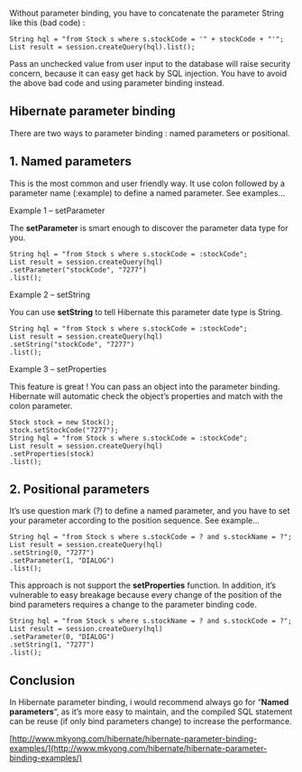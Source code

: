 Without parameter binding, you have to concatenate the parameter String like this (bad code) :

    String hql = "from Stock s where s.stockCode = '" + stockCode + "'";
    List result = session.createQuery(hql).list();

Pass an unchecked value from user input to the database will raise security concern, because it can easy get hack by SQL injection. You have to avoid the above bad code and using parameter binding instead.

## Hibernate parameter binding

There are two ways to parameter binding : named parameters or positional.

## 1\. Named parameters

This is the most common and user friendly way. It use colon followed by a parameter name (:example) to define a named parameter. See examples…

Example 1 – setParameter

The **setParameter** is smart enough to discover the parameter data type for you.

    String hql = "from Stock s where s.stockCode = :stockCode";
    List result = session.createQuery(hql)
    .setParameter("stockCode", "7277")
    .list();

Example 2 – setString

You can use **setString** to tell Hibernate this parameter date type is String.

    String hql = "from Stock s where s.stockCode = :stockCode";
    List result = session.createQuery(hql)
    .setString("stockCode", "7277")
    .list();

Example 3 – setProperties

This feature is great ! You can pass an object into the parameter binding. Hibernate will automatic check the object’s properties and match with the colon parameter.

    Stock stock = new Stock();
    stock.setStockCode("7277");
    String hql = "from Stock s where s.stockCode = :stockCode";
    List result = session.createQuery(hql)
    .setProperties(stock)
    .list();

## 2\. Positional parameters

It’s use question mark (?) to define a named parameter, and you have to set your parameter according to the position sequence. See example…

    String hql = "from Stock s where s.stockCode = ? and s.stockName = ?";
    List result = session.createQuery(hql)
    .setString(0, "7277")
    .setParameter(1, "DIALOG")
    .list();

This approach is not support the **setProperties** function. In addition, it’s vulnerable to easy breakage because every change of the position of the bind parameters requires a change to the parameter binding code.

    String hql = "from Stock s where s.stockName = ? and s.stockCode = ?";
    List result = session.createQuery(hql)
    .setParameter(0, "DIALOG")
    .setString(1, "7277")
    .list();

## Conclusion

In Hibernate parameter binding, i would recommend always go for “**Named parameters**“, as it’s more easy to maintain, and the compiled SQL statement can be reuse (if only bind parameters change) to increase the performance.

[http://www.mkyong.com/hibernate/hibernate-parameter-binding-examples/](http://www.mkyong.com/hibernate/hibernate-parameter-binding-examples/)
